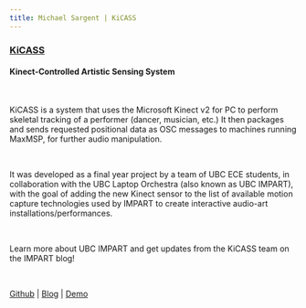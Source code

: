 ```yaml
---
title: Michael Sargent | KiCASS
---
```


### [KiCASS]()
#### Kinect-Controlled Artistic Sensing System

<br>

KiCASS is a system that uses the Microsoft Kinect v2 for PC to perform skeletal tracking of a performer (dancer, musician, etc.)
It then packages and sends requested positional data as OSC messages to machines running MaxMSP, for further audio manipulation.

<br>

It was developed as a final year project by a team of UBC ECE students, in collaboration with the UBC Laptop Orchestra (also known as UBC IMPART), with the goal of adding the new Kinect sensor to the list of available motion capture technologies used by IMPART to create interactive audio-art installations/performances.

<br>

Learn more about UBC IMPART and get updates from the KiCASS team on the IMPART blog!

<br> 

[Github][github] | [Blog][blog] | [Demo][demo]

[github]: <https://github.com/nbzzzz/kicass>
[blog]: <../blog/kicass>
[demo]: <>
